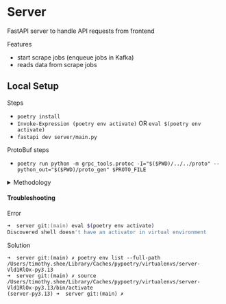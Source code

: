 # Server
FastAPI server to handle API requests from frontend

Features
- start scrape jobs (enqueue jobs in Kafka)
- reads data from scrape jobs

## Local Setup
Steps
- `poetry install`
- `Invoke-Expression (poetry env activate)` OR `eval $(poetry env activate)`
- `fastapi dev server/main.py`

ProtoBuf steps
- `poetry run python -m grpc_tools.protoc -I="$($PWD)/../../proto" --python_out="$($PWD)/proto_gen" $PROTO_FILE`

<details>
<summary>Methodology</summary>

Bootstrap
- `poetry init`
- `poetry add "fastapi[standard]"`
- VSCode - select Python interpreter using path from `poetry env info`
- `Invoke-Expression (poetry env activate)`
- `main.py` - implement FastAPI endpoints
- `fastapi dev main.py` - run dev server

Features
- Kafka read/write
  - `docker-compose.yml`
  - `kafka_client.py`
  - `test_kafka_client.py`
- Kafka with ProtoBuf read/write
  - `kafka_client.py`
  - `test_kafka_client.py`

<details>
<summary>Feature Testing</summary>

KAFKA read/write
```python
#====================
#   KAFKA package
#====================
from server.clients.kafka_client import KafkaAdminClient
from kafka import KafkaAdminClient
admin_client = KafkaAdminClient(
    bootstrap_servers=KAFKA_URL,
    client_id='test'
)
example_topic = "example_topic"
admin_client.create_topics([NewTopic(name=example_topic, num_partitions=1, replication_factor=1)])
admin_client.delete_topics(topics=[example_topic])

from kafka import KafkaProducer
producer = KafkaProducer(bootstrap_servers="localhost:9092")
for _ in range(10):
    producer.send(example_topic, b'some_message_bytes')

from kafka import KafkaConsumer
consumer = KafkaConsumer(
    example_topic,
    bootstrap_servers="localhost:9092",
    auto_offset_reset='earliest',
    enable_auto_commit=True,
    group_id="test-group",
)
messages = []
for message in consumer:
    messages.append((message.key.decode() if message.key else None, message.value.decode()))
    if len(messages) >= 1:
        break
consumer.close()

#=========================
#   KAFKA implementation
#=========================
from server.clients.kafka_client import KafkaClient, KafkaAdminClient
admin_client = KafkaAdminClient()
admin_client.create_default_topics()
admin_client.delete_default_topics()

client = KafkaClient()
client.enqueue_jobs("job1", "do something", ScrapeTopic.API)
client.enqueue_jobs("job2", "do something else", ScrapeTopic.WEBDRIVER)
client.cancel_scrape_job("job2", ScrapeTopic.WEBDRIVER)
```

MINIO read/write
```python
from minio import Minio
from minio.error import S3Error

# Setup MinIO client
client = Minio(
    "localhost:9002",                  # Replace with your MinIO server URL
    access_key="minioadmin",  # Replace with your access key
    secret_key="minioadmin",  # Replace with your secret key
    secure=False                    # False if you're using HTTP
)

bucket_name = "my-bucket"
object_name = "hello.txt"
file_path = "local_hello.txt"

# Ensure bucket exists
if not client.bucket_exists(bucket_name):
    client.make_bucket(bucket_name)

# ✅ Upload (write) a file to MinIO
try:
    client.fput_object(bucket_name, object_name, file_path)
    print(f"File '{file_path}' uploaded to bucket '{bucket_name}' as '{object_name}'.")
except S3Error as err:
    print("Upload error:", err)

# ✅ Download (read) a file from MinIO
try:
    client.fget_object(bucket_name, object_name, "downloaded_" + file_path)
    print(f"File '{object_name}' downloaded from bucket '{bucket_name}'.")
except S3Error as err:
    print("Download error:", err)
```

Redis read/write
```python
from server.clients.redis_client import RedisClient

client = RedisClient()

# QUEUE
task = {"task_id": "abc123", "url": "https://example.com"}
client.enqueue("my:queue", task)
print("Dequeued:", client.dequeue("my:queue"))

# SORTED SET
result = {"task_id": "abc123", "result": "s3://mybucket/result.json"}
client.zadd("my:results", result)
print("Recent results:", client.zrange("my:results", 0, 5, desc=True))

# STREAM
client.stream_create_consumer_group("my:stream", "workers")
client.stream_add("my:stream", {"task_id": "xyz456", "url": "https://stream.com"})
message = client.stream_read("my:stream", "workers", "worker-1")
if message:
    msg_id, data = message
    print("Stream task:", data)
    client.stream_ack("my:stream", "workers", msg_id)
```

FastAPI `/scrape`
- run infrastructure (`docker compose up`) AND run server (`fastapi dev server/main.py`)
- send request via REST client
  - `localhost:8000`
  - body
    ```json
    {
        "url": "https://jsonplaceholder.typicode.com/todos/1",
        "method": "GET",
        "headers": {},
        "params": {},
        "body": "",
        "scrape_type": "API"
    }
    ```

</details>

</details>

#### Troubleshooting
Error
```zsh
➜  server git:(main) eval $(poetry env activate)
Discovered shell doesn't have an activator in virtual environment
```
Solution
```
➜  server git:(main) ✗ poetry env list --full-path
/Users/timothy.shee/Library/Caches/pypoetry/virtualenvs/server-Vld1RlOx-py3.13
➜  server git:(main) ✗ source /Users/timothy.shee/Library/Caches/pypoetry/virtualenvs/server-Vld1RlOx-py3.13/bin/activate
(server-py3.13) ➜  server git:(main) ✗
```